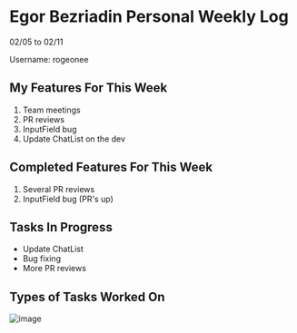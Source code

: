 # Egor Bezriadin Personal Weekly Log

02/05 to 02/11

Username: rogeonee

## My Features For This Week

1. Team meetings
2. PR reviews
3. InputField bug
4. Update ChatList on the dev

## Completed Features For This Week

1. Several PR reviews
2. InputField bug (PR's up)

## Tasks In Progress

- Update ChatList
- Bug fixing
- More PR reviews

## Types of Tasks Worked On

![image](https://github.com/COSC-499-W2023/year-long-project-team-21/assets/86142834/b79ac9f5-af44-45a5-83f4-7866d657bd49)
